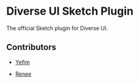 Diverse UI Sketch Plugin
============================

The official Sketch plugin for Diverse UI.

## Contributors

* [Yefim](https://twitter.com/yefim)

* [Renee](https://twitter.com/reneepadgham.com)
